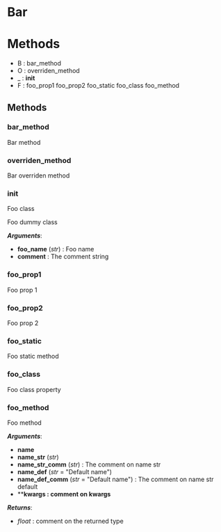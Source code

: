 # Bar



# Methods
- B : bar_method 
- O : overriden_method 
- _ : __init__ 
- F : foo_prop1 foo_prop2 foo_static foo_class foo_method 

## Methods

### bar_method

Bar method




### overriden_method

Bar overriden method




### __init__

Foo class

Foo dummy class



***Arguments***:
- **foo_name** (_str_) : Foo name
- **comment** : The comment string


### foo_prop1

Foo prop 1




### foo_prop2

Foo prop 2




### foo_static

Foo static method




### foo_class

Foo class property




### foo_method

Foo method



***Arguments***:
- **name**
- **name_str** (_str_)
- **name_str_comm** (_str_) : The comment on name str
- **name_def** (_str_ = "Default name")
- **name_def_comm** (_str_ = "Default name") : The comment on name str default
- ****kwargs : comment on kwargs**

***Returns***:
- _float_ : comment on the returned type





